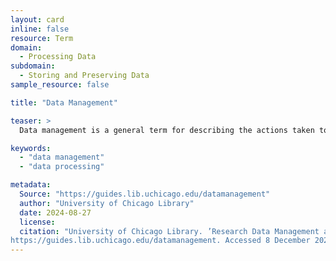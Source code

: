 ```yaml
---
layout: card
inline: false
resource: Term
domain:
  - Processing Data
subdomain:
  - Storing and Preserving Data
sample_resource: false

title: "Data Management"

teaser: >
  Data management is a general term for describing the actions taken to plan, acquire, store, process, analyze, preserve, share, find, and reuse data.

keywords:
  - "data management"
  - "data processing"

metadata:
  Source: "https://guides.lib.uchicago.edu/datamanagement"
  author: "University of Chicago Library"
  date: 2024-08-27
  license: 
  citation: "University of Chicago Library. ’Research Data Management and Sharing.’ 2024.
https://guides.lib.uchicago.edu/datamanagement. Accessed 8 December 2024."
---
```

